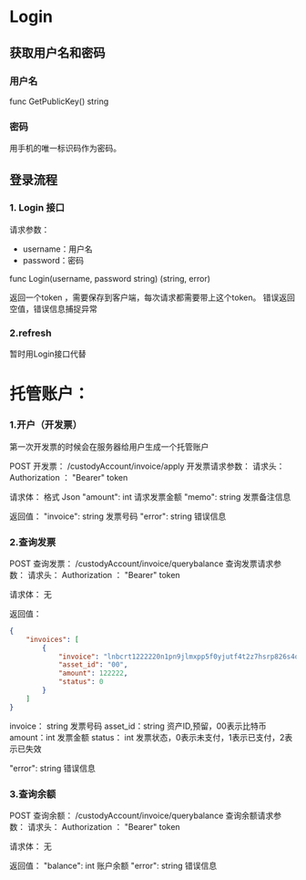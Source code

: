 # Login

## 获取用户名和密码

### 用户名

func GetPublicKey() string 

###  密码

用手机的唯一标识码作为密码。

## 登录流程

### 1. Login 接口

请求参数：

- username：用户名
- password：密码

func Login(username, password string) (string, error)

返回一个token ，需要保存到客户端，每次请求都需要带上这个token。
错误返回空值，错误信息捕捉异常

### 2.refresh
暂时用Login接口代替


# 托管账户：
### 1.开户（开发票）
第一次开发票的时候会在服务器给用户生成一个托管账户

POST 开发票： /custodyAccount/invoice/apply
开发票请求参数：
请求头：
Authorization ： "Bearer" token

请求体：
格式 Json
"amount": int 请求发票金额
"memo": string 发票备注信息

返回值：
"invoice": string 发票号码
"error": string 错误信息

### 2.查询发票

POST 查询发票： /custodyAccount/invoice/querybalance
查询发票请求参数：
请求头：
Authorization ： "Bearer" token

请求体：
无

返回值：
```json
{
    "invoices": [
        {
            "invoice": "lnbcrt1222220n1pn9jlmxpp5f0yjutf4t2z7hsrp826s4q27f964npgjhjfrtva2pzk240weqt2sdq6dysxcmmkv5sx7umnv3shxerpyqcqzzsxqyz5vqsp5hrtme76j03gaaxle3a3tvd83u86va6q6pltcy2fzta7082ju698q9qyyssqmcey7racq2gu03v54j7jujv2fq7ypkqgj74pcvjpv6p9h5r5lfqplqu9c28lv35x4wrvxvw6hdhjjpppnreqk36he2wyfkxyyknmhqgqxxhtrf",
            "asset_id": "00",
            "amount": 122222,
            "status": 0
        }
    ]
}
```

invoice： string 发票号码
asset_id：string 资产ID,预留，00表示比特币
amount：int 发票金额
status： int 发票状态，0表示未支付，1表示已支付，2表示已失效

"error": string 错误信息
### 3.查询余额


POST 查询余额： /custodyAccount/invoice/querybalance
查询余额请求参数：
请求头：
Authorization ： "Bearer" token

请求体：
无

返回值：
"balance": int 账户余额
"error": string 错误信息












